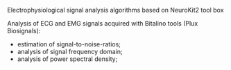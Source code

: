 Electrophysiological signal analysis algorithms based on NeuroKit2 tool box

Analysis of ECG and EMG signals acquired with Bitalino tools (Plux Biosignals):
  - estimation of signal-to-noise-ratios;
  - analysis of signal frequency domain;
  - analysis of power spectral density;
